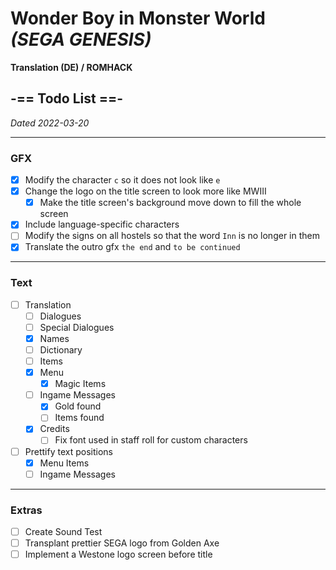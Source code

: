 # Wonder Boy in Monster World<br>*(SEGA GENESIS)*

**Translation (DE) / ROMHACK**

## -== Todo List ==-
_Dated 2022-03-20_

---

### GFX

- [x] Modify the character `c` so it does not look like `e`
- [x] Change the logo on the title screen to look more like MWIII
    - [x] Make the title screen's background move down to fill the whole screen
- [x] Include language-specific characters
- [ ] Modify the signs on all hostels so that the word `Inn` is no longer in them
- [x] Translate the outro gfx `the end` and `to be continued`

---

### Text 

- [ ] Translation
    - [ ] Dialogues
    - [ ] Special Dialogues
    - [x] Names
    - [ ] Dictionary
    - [ ] Items
    - [x] Menu
        - [x] Magic Items
    - [ ] Ingame Messages
        - [x] Gold found
        - [ ] Items found
    - [x] Credits
        - [ ] Fix font used in staff roll for custom characters
- [ ] Prettify text positions
    - [X] Menu Items
    - [ ] Ingame Messages

---

### Extras

- [ ] Create Sound Test
- [ ] Transplant prettier SEGA logo from Golden Axe
- [ ] Implement a Westone logo screen before title